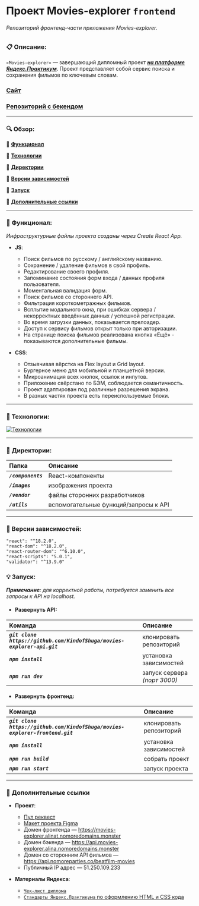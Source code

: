 # Проект Movies-explorer `frontend`  
###### Репозиторий фронтенд-части приложения Movies-explorer.

### :clipboard: __Описание:__

`«Movies-explorer»` — завершающий дипломный проект ***[на платформе Яндекс.Практикум](https://practicum.yandex.ru/)***. Проект представляет собой сервис поиска и сохранения фильмов по ключевым словам.

### **[Сайт](https://movies-explorer.alinat.nomoredomains.monster/)**
### **[Репозиторий с бекендом](https://github.com/KindofShuga/movies-explorer-api)**

___


### :mag: __Обзор:__
:link: [__Функционал__](https://github.com/KindofShuga/movies-explorer-frontend#bookmark_tabs-%D1%84%D1%83%D0%BD%D0%BA%D1%86%D0%B8%D0%BE%D0%BD%D0%B0%D0%BB)  
  
:link: [__Технологии__](https://github.com/KindofShuga/movies-explorer-frontend#wrench-%D1%82%D0%B5%D1%85%D0%BD%D0%BE%D0%BB%D0%BE%D0%B3%D0%B8%D0%B8)  
  
:link: [__Директории__](https://github.com/KindofShuga/movies-explorer-frontend#open_file_folder-%D0%B4%D0%B8%D1%80%D0%B5%D0%BA%D1%82%D0%BE%D1%80%D0%B8%D0%B8)  
  
:link: [__Версии зависимостей__](https://github.com/KindofShuga/movies-explorer-frontend#arrow_up_small-%D0%B2%D0%B5%D1%80%D1%81%D0%B8%D0%B8-%D0%B7%D0%B0%D0%B2%D0%B8%D1%81%D0%B8%D0%BC%D0%BE%D1%81%D1%82%D0%B5%D0%B9)  
  
:link: [__Запуск__](https://github.com/KindofShuga/movies-explorer-frontend#bulb-%D0%B7%D0%B0%D0%BF%D1%83%D1%81%D0%BA)  
  
:link: [__Дополнительные ссылки__](https://github.com/KindofShuga/movies-explorer-frontend#link-%D0%B4%D0%BE%D0%BF%D0%BE%D0%BB%D0%BD%D0%B8%D1%82%D0%B5%D0%BB%D1%8C%D0%BD%D1%8B%D0%B5-%D1%81%D1%81%D1%8B%D0%BB%D0%BA%D0%B8)  

___

### :bookmark_tabs: __Функционал:__
*Инфраструктурные файлы проекта созданы через Create React App.*
- __JS__:
    - Поиск фильмов по русскому / английскому названию.
    - Сохранение / удаление фильмов в свой профиль.
    - Редактирование своего профиля.
    - Запоминание состояния форм входа / данных профиля пользователя.
    - Моментальная валидация форм.
    - Поиск фильмов со стороннего API.
    - Фильтрация короткометражных фильмов.
    - Всплытие модального окна, при ошибках сервера / некорректных введённых данных / успешной регистрации.
    - Во время загрузки данных, показывается прелоадер.
    - Доступ к сервису фильмов открыт только при авторизации.
    - На странице поиска фильмов реализована кнопка «Ещё» - показываются дополнительные фильмы.

- __CSS__:
    - Отзывчивая вёрстка на Flex layout и Grid layout.
    - Бургерное меню для мобильной и планшетной версии.
    - Микроанимация всех кнопок, ссылок и инпутов.
    - Приложение свёрстано по БЭМ, соблюдается семантичность.
    - Проект адаптирован под различные разрешения экрана.
    - В разных частях проекта есть переиспользуемые блоки.
___

### :wrench: __Технологии:__
[![Технологии](https://skillicons.dev/icons?i=html,css,webpack,react,js,git,figma&theme=light)](https://skillicons.dev)  

___

### :open_file_folder: __Директории:__
| Папка | Описание |
|:------|:---------|
| ***`/components`*** | React-компоненты |
| ***`/images`*** | изображения проекта |
| ***`/vendor`*** | файлы сторонних разработчиков |
| ***`/utils`*** | вспомогательные функций/запросы к API |

____

### :arrow_up_small: __Версии зависимостей:__
    "react": "^18.2.0",
    "react-dom": "^18.2.0",
    "react-router-dom": "^6.10.0",
    "react-scripts": "5.0.1",
    "validator": "^13.9.0"

### :bulb: __Запуск:__
*__Примечание__: для корректной работы, потребуется заменить все запросы к API на localhost.*

- #### __Развернуть API:__
| Команда | Описание |
|:------|:---------|
| ***`git clone https://github.com/KindofShuga/movies-explorer-api.git`*** | клонировать репозиторий |
| ***`npm install`*** | установка зависимостей |
| ***`npm run dev`*** | запуск сервера *(порт 3000)* |

- #### __Развернуть фронтенд:__
| Команда | Описание |
|:------|:---------|
| ***`git clone https://github.com/KindofShuga/movies-explorer-frontend.git`*** | клонировать репозиторий |
| ***`npm install`*** | установка зависимостей |
| ***`npm run build`*** | собрать проект |
| ***`npm run start`*** | запуск проекта |
____

### :link: __Дополнительные ссылки__
- __Проект__:
    - [Пул реквест](https://github.com/KindofShuga/movies-explorer-frontend/pull/2)
    - [Макет проекта Figma](https://disk.yandex.ru/d/xv3V8z1EjBBu0w)   
    - Домен фронтенда — https://movies-explorer.alinat.nomoredomains.monster
    - Домен бэкенда — https://api.movies-explorer.alina.nomoredomains.monster
    - Домен со сторонним API фильмов — https://api.nomoreparties.co/beatfilm-movies
    - Публичный IP адрес — 51.250.109.233  

- __Материалы Яндекса__:  
    - [`Чек-лист диплома`](https://code.s3.yandex.net/web-developer/static/new-program/web-diploma-criteria-2.0/index.html)  
    - [`Стандарты Яндекс.Практикума` по оформлению HTML и CSS кода](https://code.s3.yandex.net/web-developer/landings/design-rules/index.html)
